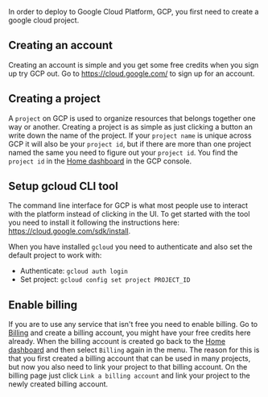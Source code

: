 In order to deploy to Google Cloud Platform, GCP, you first need to create a google cloud project.

## Creating an account

Creating an account is simple and you get some free credits when you sign up try GCP out. Go to https://cloud.google.com/ to sign up for an account. 

## Creating a project

A `project` on GCP is used to organize resources that belongs together one way or another. Creating a project is as simple as just clicking a button an write down the name of the project. If your `project name` is unique across GCP it will also be your `project id`, but if there are more than one project named the same you need to figure out your `project id`. You find the `project id` in the [Home dashboard](https://console.cloud.google.com/home/dashboard) in the GCP console. 

## Setup gcloud CLI tool

The command line interface for GCP is what most people use to interact with the platform instead of clicking in the UI. To get started with the tool you need to install it following the instructions here: https://cloud.google.com/sdk/install.

When you have installed `gcloud` you need to authenticate and also set the default project to work with:

* Authenticate: `gcloud auth login`
* Set project: `gcloud config set project PROJECT_ID`

## Enable billing

If you are to use any service that isn't free you need to enable billing. Go to [Billing](https://console.cloud.google.com/billing) and create a billing account, you might have your free credits here already. When the billing account is created go back to the [Home dashboard](https://console.cloud.google.com/home/dashboard) and then select `Billing` again in the menu. The reason for this is that you first created a billing account that can be used in many projects, but now you also need to link your project to that billing account. On the billing page just click `Link a billing account` and link your project to the newly created billing account.

